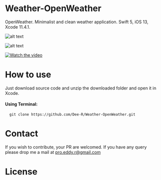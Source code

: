 # Weather-OpenWeather
OpenWeather. Minimalist and clean weather application. Swift 5, iOS 13, Xcode 11.4.1.


![alt text](https://project.getcode.fr/Weather-OpenWeather/OpenWeather-f1.png)

![alt text](https://project.getcode.fr/Weather-OpenWeather/OpenWeather-f0.png)

[![Watch the video](https://project.getcode.fr/bmi/video.png)](https://project.getcode.fr/Weather-OpenWeather/Weather-OpenWeather-v0.mp4)

# How to use
Just download source code and unzip the downloaded folder and open it in Xcode.
#### Using Terminal:
```
  git clone https://github.com/Dee-R/Weather-OpenWeather.git
```  
# Contact
If you wish to contribute, your PR are welcomed. If you have any query please drop me a mail at pro.eddy.r@gmail.com

# License

